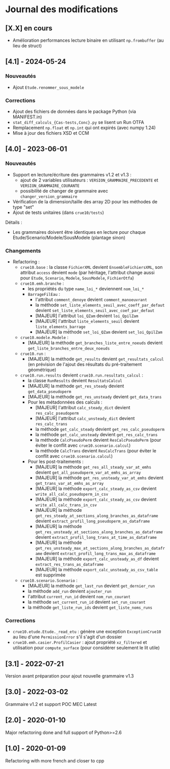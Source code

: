 Journal des modifications
=========================

## [X.X] en cours
- Amélioration performances lecture binaire en utilisant `np.frombuffer` (au lieu de struct)


## [4.1] - 2024-05-24

### Nouveautés
- Ajout `Etude.renommer_sous_modele`

### Corrections
- Ajout des fichiers de données dans le package Python (via MANIFEST.in)
- `stat_diff_calculs_{Cas-tests,Conc}.py` se lisent un Run OTFA
- Remplacement `np.float` et `np.int` qui ont expirés (avec numpy 1.24)
- Mise à jour des fichiers XSD et CCM


## [4.0] - 2023-06-01

### Nouveautés
- Support en lecture/écriture des grammaires v1.2 et v1.3 :
    * ajout de 2 variables utilisateurs : `VERSION_GRAMMAIRE_PRECEDENTE` et `VERSION_GRAMMAIRE_COURANTE`
    * possibilité de changer de grammaire avec `changer_version_grammaire`
- Vérification de la dimension/taille des array 2D pour les méthodes de type "set"
- Ajout de tests unitaires (dans `crue10/tests`)

Détails :
* Les grammaires doivent être identiques en lecture pour chaque Etude/Scenario/Modele/SousModele (plantage sinon)

### Changements
- Refactoring :
    * `crue10.base` : la classe `FichierXML` devient `EnsembleFichiersXML`, son attribut `access` devient `mode`
        (par héritage, l'attribut change aussi pour `Etude`, `Scenario`, `Modele`, `SousModele`, `FichierOtfa`)
    * `crue10.emh.branche` :
        * les propriétés du type `name_loi_*` deviennent `nom_loi_*`
        * `BarrageFilEau` :
            * l'attribut `comment_denoye` devient `comment_manoeuvrant`
            * la méthode `set_liste_elements_seuil_avec_coeff_par_defaut` devient `set_liste_elements_seuil_avec_coef_par_defaut`
            * [MAJEUR] l'attribut `loi_QZam` devient `loi_QpilZam`
            * [MAJEUR] l'attribut `liste_elements_seuil` devient `liste_elements_barrage`
            * [MAJEUR] la méthode `set_loi_QZam` devient `set_loi_QpilZam`
    * `crue10.modele.Modele` :
        * [MAJEUR] la méthode `get_branches_liste_entre_noeuds` devient `get_liste_branches_entre_deux_noeuds`
    * `crue10.run` :
        * [MAJEUR] la méthode `get_results` devient `get_resultats_calcul` (en prévision de l'ajout des résultats du pré-traitement géométrique)
    * `crue10.run.results` devient `crue10.run.resultats_calcul` :
        * la classe `RunResults` devient `ResultatsCalcul`
        * [MAJEUR] la méthode `get_res_steady` devient `get_data_pseudoperm`
        * [MAJEUR] la méthode `get_res_unsteady` devient `get_data_trans`
        * Pour les métadonnées des calculs :
            * [MAJEUR] l'attribut `calc_steady_dict` devient `res_calc_pseudoperm`
            * [MAJEUR] l'attribut `calc_unsteady_dict` devient `res_calc_trans`
            * la méthode `get_calc_steady` devient `get_res_calc_pseudoperm`
            * la méthode `get_calc_unsteady` devient `get_res_calc_trans`
            * la méthode `CalcPseudoPerm` devient `ResCalcPseudoPerm` (pour éviter le conflit avec `crue10.scenario.calcul`)
            * la méthode `CalcTrans` devient `ResCalcTrans` (pour éviter le conflit avec `crue10.scenario.calcul`)
        * Pour les post-traitements : 
            * [MAJEUR] la méthode `get_res_all_steady_var_at_emhs` devient `get_all_pseudoperm_var_at_emhs_as_array`
            * [MAJEUR] la méthode `get_res_unsteady_var_at_emhs` devient `get_trans_var_at_emhs_as_array`
            * [MAJEUR] la méthode `export_calc_steady_as_csv` devient `write_all_calc_pseudoperm_in_csv`
            * [MAJEUR] la méthode `export_calc_steady_as_csv` devient `write_all_calc_trans_in_csv`
            * [MAJEUR] la méthode `get_res_steady_at_sections_along_branches_as_dataframe` devient `extract_profil_long_pseudoperm_as_dataframe`
            * [MAJEUR] la méthode `get_res_unsteady_at_sections_along_branches_as_dataframe` devient `extract_profil_long_trans_at_time_as_dataframe`
            * [MAJEUR] la méthode `get_res_unsteady_max_at_sections_along_branches_as_dataframe` devient `extract_profil_long_trans_max_as_dataframe`
            * [MAJEUR] la méthode `export_calc_unsteady_as_df` devient `extract_res_trans_as_dataframe`
            * [MAJEUR] la méthode `export_calc_unsteady_as_csv_table` est supprimée
    * `crue10.scenario.Scenario` :
        * [MAJEUR] la méthode `get_last_run` devient `get_dernier_run`
        * la méthode `add_run` devient `ajouter_run`
        * l'attribut `current_run_id` devient `nom_run_courant`
        * la méthode `set_current_run_id` devient `set_run_courant`
        * la méthode `get_liste_run_ids` devient `get_liste_noms_runs`

### Corrections
- `crue10.etude.Etude._read_etu` : génère une exception `ExceptionCrue10` au lieu d'une `PermissionError`
    s'il s'agit d'un dossier
- `crue10.emh.casier.ProfilCasier` : ajout propriété `xz_filtered` et utilisation pour `compute_surface`
    (pour considérer seulement le lit utile)

## [3.1] - 2022-07-21
Version avant préparation pour ajout nouvelle grammaire v1.3

## [3.0] - 2022-03-02
Grammaire v1.2 et support POC MEC Latest

## [2.0] - 2020-01-10
Major refactoring done and full support of Python>=2.6

## [1.0] - 2020-01-09
Refactoring with more french and closer to cpp
